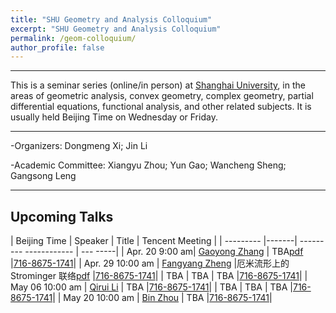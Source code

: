 ```yaml
---
title: "SHU Geometry and Analysis Colloquium"
excerpt: "SHU Geometry and Analysis Colloquium"
permalink: /geom-colloquium/
author_profile: false
---
```




<hr>

This is a   seminar series (online/in person) at [Shanghai University](https://www.math.shu.edu.cn/), in the areas of geometric analysis, convex geometry, complex geometry, partial differential equations, functional analysis, and other related subjects.  It is usually held Beijing Time on Wednesday or Friday.

<hr>

-Organizers: Dongmeng Xi; Jin Li

-Academic Committee: Xiangyu Zhou; Yun Gao; Wancheng Sheng; Gangsong Leng

<hr>

## Upcoming Talks

| Beijing Time  | Speaker |         Title          |        Tencent Meeting          |
| --------- |-------| --------- ------------ | --- -----|
| Apr. 20 9:00 am| [Gaoyong Zhang](https://cims.nyu.edu/~gaoyong/)  | TBA[pdf](/files/zhang.pdf)    |[716-8675-1741](https://meeting.tencent.com/dm/OQfHFDlLrKW1)|
| Apr. 29 10:00 am  | [Fangyang Zheng](https://www.researchgate.net/profile/Fangyang-Zheng) |厄米流形上的 Strominger 联络[pdf](/files/报告题目和摘要-郑老师.pdf) |[716-8675-1741](https://meeting.tencent.com/dm/OQfHFDlLrKW1)|
| TBA      | TBA    | TBA   |[716-8675-1741](https://meeting.tencent.com/dm/OQfHFDlLrKW1)|
| May 06  10:00 am | [Qirui Li](https://person.zju.edu.cn/qrli)    | TBA    |[716-8675-1741](https://meeting.tencent.com/dm/OQfHFDlLrKW1)|
| TBA      | TBA    | TBA    |[716-8675-1741](https://meeting.tencent.com/dm/OQfHFDlLrKW1)|
| May 20  10:00 am | [Bin Zhou](https://www.math.pku.edu.cn/jsdw/js_20180628175159671361/z_20180628175159671361/70482.htm)    | TBA    |[716-8675-1741](https://meeting.tencent.com/dm/OQfHFDlLrKW1)|

